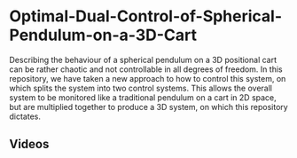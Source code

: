 # Optimal-Dual-Control-of-Spherical-Pendulum-on-a-3D-Cart
Describing the behaviour of a spherical pendulum on a 3D positional cart can be rather chaotic and not controllable in all degrees of freedom. 
In this repository, we have taken a new approach to how to control this system, on which splits the system into two control systems. This allows
the overall system to be monitored like a traditional pendulum on a cart in 2D space, but are multiplied together to produce a 3D system, on which
this repository dictates.

## Videos
